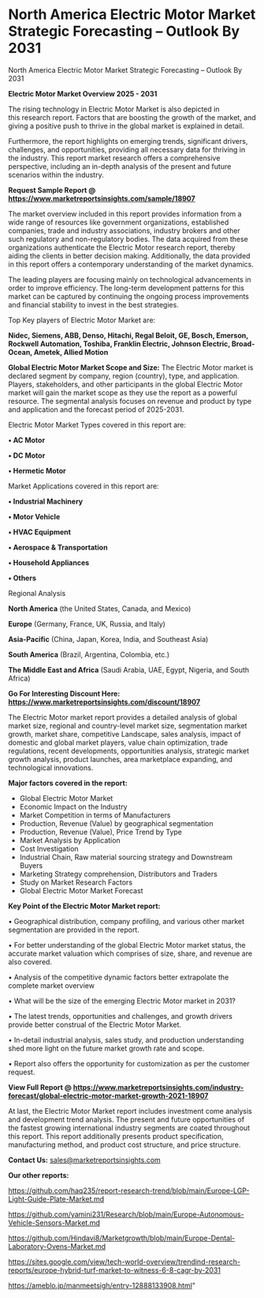 # North America Electric Motor Market Strategic Forecasting – Outlook By 2031
 North America Electric Motor Market Strategic Forecasting – Outlook By 2031

<Strong> Electric Motor Market Overview 2025 - 2031</strong>

The rising technology in Electric Motor Market is also depicted in this research report. Factors that are boosting the growth of the market, and giving a positive push to thrive in the global market is explained in detail.

Furthermore, the report highlights on emerging trends, significant drivers, challenges, and opportunities, providing all necessary data for thriving in the industry. This report market research offers a comprehensive perspective, including an in-depth analysis of the present and future scenarios within the industry.

<strong>Request Sample Report @ <a href=https://www.marketreportsinsights.com/sample/18907>https://www.marketreportsinsights.com/sample/18907</a></strong>

The market overview included in this report provides information from a wide range of resources like government organizations, established companies, trade and industry associations, industry brokers and other such regulatory and non-regulatory bodies. The data acquired from these organizations authenticate the Electric Motor research report, thereby aiding the clients in better decision making. Additionally, the data provided in this report offers a contemporary understanding of the market dynamics.

The leading players are focusing mainly on technological advancements in order to improve efficiency. The long-term development patterns for this market can be captured by continuing the ongoing process improvements and financial stability to invest in the best strategies.

Top Key players of Electric Motor Market are:

<strong>Nidec, Siemens, ABB, Denso, Hitachi, Regal Beloit, GE, Bosch, Emerson, Rockwell Automation, Toshiba, Franklin Electric, Johnson Electric, Broad-Ocean, Ametek, Allied Motion</strong>

<strong><b>Global Electric Motor Market Scope and Size:</b></strong>
The Electric Motor market is declared segment by company, region (country), type, and application. Players, stakeholders, and other participants in the global Electric Motor market will gain the market scope as they use the report as a powerful resource. The segmental analysis focuses on revenue and product by type and application and the forecast period of 2025-2031.

Electric Motor Market Types covered in this report are:

<strong>• AC Motor

• DC Motor

• Hermetic Motor</strong>

Market Applications covered in this report are:

<strong>• Industrial Machinery

• Motor Vehicle

• HVAC Equipment

• Aerospace & Transportation

• Household Appliances

• Others</strong> 

Regional Analysis

<strong>North America</strong> (the United States, Canada, and Mexico)

<strong>Europe</strong> (Germany, France, UK, Russia, and Italy)

<strong>Asia-Pacific</strong> (China, Japan, Korea, India, and Southeast Asia)

<strong>South America</strong> (Brazil, Argentina, Colombia, etc.)

<strong>The Middle East and Africa</strong> (Saudi Arabia, UAE, Egypt, Nigeria, and South Africa)

<strong>Go For Interesting Discount Here: <a href=https://www.marketreportsinsights.com/discount/18907>https://www.marketreportsinsights.com/discount/18907</a></strong>

The Electric Motor market report provides a detailed analysis of global market size, regional and country-level market size, segmentation market growth, market share, competitive Landscape, sales analysis, impact of domestic and global market players, value chain optimization, trade regulations, recent developments, opportunities analysis, strategic market growth analysis, product launches, area marketplace expanding, and technological innovations.

<strong><b>Major factors covered in the report:</b></strong>
<ul>
  <li>Global Electric Motor Market </li>
  <li>Economic Impact on the Industry</li>
  <li>Market Competition in terms of Manufacturers</li>
  <li>Production, Revenue (Value) by geographical segmentation</li>
  <li>Production, Revenue (Value), Price Trend by Type</li>
  <li>Market Analysis by Application</li>
  <li>Cost Investigation</li>
  <li>Industrial Chain, Raw material sourcing strategy and Downstream Buyers</li>
  <li>Marketing Strategy comprehension, Distributors and Traders</li>
  <li>Study on Market Research Factors</li>
  <li>Global Electric Motor Market Forecast</li>
</ul>

<strong><b>Key Point of the Electric Motor Market report:</b></strong>

• Geographical distribution, company profiling, and various other market segmentation are provided in the report.

• For better understanding of the global Electric Motor market status, the accurate market valuation which comprises of size, share, and revenue are also covered.

• Analysis of the competitive dynamic factors better extrapolate the complete market overview

• What will be the size of the emerging Electric Motor market in 2031?

• The latest trends, opportunities and challenges, and growth drivers provide better construal of the Electric Motor Market.

• In-detail industrial analysis, sales study, and production understanding shed more light on the future market growth rate and scope.

• Report also offers the opportunity for customization as per the customer request.

<strong><b>View Full Report @ <a href=https://www.marketreportsinsights.com/industry-forecast/global-electric-motor-market-growth-2021-18907>https://www.marketreportsinsights.com/industry-forecast/global-electric-motor-market-growth-2021-18907</a></b></strong>


At last, the Electric Motor Market report includes investment come analysis and development trend analysis. The present and future opportunities of the fastest growing international industry segments are coated throughout this report. This report additionally presents product specification, manufacturing method, and product cost structure, and price structure.

<strong>Contact Us:</strong>
sales@marketreportsinsights.com

<strong>Our other reports:</strong>

<a href=https://github.com/haq235/report-research-trend/blob/main/Europe-LGP-Light-Guide-Plate-Market.md>https://github.com/haq235/report-research-trend/blob/main/Europe-LGP-Light-Guide-Plate-Market.md</a>

<a href=https://github.com/yamini231/Research/blob/main/Europe-Autonomous-Vehicle-Sensors-Market.md>https://github.com/yamini231/Research/blob/main/Europe-Autonomous-Vehicle-Sensors-Market.md</a>

<a href=https://github.com/Hindavi8/Marketgrowth/blob/main/Europe-Dental-Laboratory-Ovens-Market.md>https://github.com/Hindavi8/Marketgrowth/blob/main/Europe-Dental-Laboratory-Ovens-Market.md</a>

<a href=https://sites.google.com/view/tech-world-overview/trendind-research-reports/europe-hybrid-turf-market-to-witness-6-8-cagr-by-2031>https://sites.google.com/view/tech-world-overview/trendind-research-reports/europe-hybrid-turf-market-to-witness-6-8-cagr-by-2031</a>

<a href=https://ameblo.jp/manmeetsigh/entry-12888133908.html>https://ameblo.jp/manmeetsigh/entry-12888133908.html</a>"
